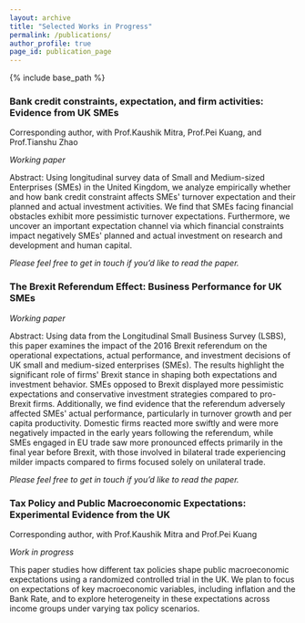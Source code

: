 ```yaml
---
layout: archive
title: "Selected Works in Progress"
permalink: /publications/
author_profile: true
page_id: publication_page
---
```

 
{% include base_path %}

 


### Bank credit constraints, expectation, and firm activities: Evidence from UK SMEs

Corresponding author, with Prof.Kaushik Mitra, Prof.Pei Kuang, and Prof.Tianshu Zhao

*Working paper*

Abstract: Using longitudinal survey data of Small and Medium-sized Enterprises (SMEs) in the United Kingdom, we analyze empirically whether and how bank credit constraint affects SMEs' turnover expectation and their planned and actual investment activities. We find that SMEs facing financial obstacles exhibit more pessimistic turnover expectations. Furthermore, we uncover an important expectation channel via which financial constraints impact negatively SMEs' planned and actual investment on research and development and human capital.

*Please feel free to get in touch if you’d like to read the paper.*


### The Brexit Referendum Effect: Business Performance for UK SMEs

*Working paper*

Abstract: Using data from the Longitudinal Small Business Survey (LSBS), this paper examines the impact of the 2016 Brexit referendum on the operational expectations, actual performance, and investment decisions of UK small and medium-sized enterprises (SMEs). The results highlight the significant role of firms' Brexit stance in shaping both expectations and investment behavior. SMEs opposed to Brexit displayed more pessimistic expectations and conservative investment strategies compared to pro-Brexit firms. Additionally, we find evidence that the referendum adversely affected SMEs' actual performance, particularly in turnover growth and per capita productivity. Domestic firms reacted more swiftly and were more negatively impacted in the early years following the referendum, while SMEs engaged in EU trade saw more pronounced effects primarily in the final year before Brexit, with those involved in bilateral trade experiencing milder impacts compared to firms focused solely on unilateral trade.

*Please feel free to get in touch if you’d like to read the paper.*


### Tax Policy and Public Macroeconomic Expectations: Experimental Evidence from the UK

Corresponding author, with Prof.Kaushik Mitra and Prof.Pei Kuang

*Work in progress*

This paper studies how different tax policies shape public macroeconomic expectations using a randomized controlled trial in the UK. We plan to focus on expectations of key macroeconomic variables, including inflation and the Bank Rate, and to explore heterogeneity in these expectations across income groups under varying tax policy scenarios.



 
